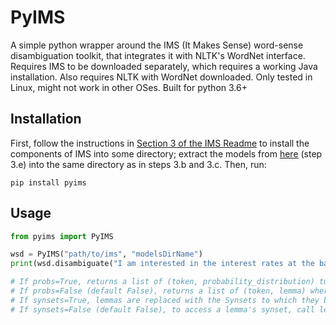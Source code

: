 # PyIMS

A simple python wrapper around the IMS (It Makes Sense) word-sense disambiguation toolkit, that integrates it with NLTK's WordNet interface. Requires IMS to be downloaded separately, which requires a working Java installation. Also requires NLTK with WordNet downloaded. Only tested in Linux, might not work in other OSes. Built for python 3.6+

## Installation

First, follow the instructions in [Section 3 of the IMS Readme](https://raw.githubusercontent.com/NUNLP/ims/master/README.txt) to install the components of IMS into some directory; extract the models from [here](http://www.comp.nus.edu.sg/~nlp/corpora.html#onemilwsd) (step 3.e) into the same directory as in steps 3.b and 3.c. Then, run:

```
pip install pyims
```

## Usage

```python
from pyims import PyIMS

wsd = PyIMS("path/to/ims", "modelsDirName")
print(wsd.disambiguate("I am interested in the interest rates at the bank.", probs=True, synsets=False))

# If probs=True, returns a list of (token, probability_distribution) tuples where probability_distribution is a map of lemma to its probability
# If probs=False (default False), returns a list of (token, lemma) where lemma is the most probable word-sense in WordNet for the given token
# If synsets=True, lemmas are replaced with the Synsets to which they belong
# If synsets=False (default False), to access a lemma's synset, call lemma.synset()
```
